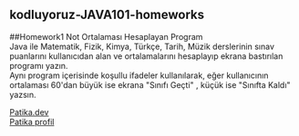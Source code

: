 ## kodluyoruz-JAVA101-homeworks
##Homework1
Not Ortalaması Hesaplayan Program\
Java ile Matematik, Fizik, Kimya, Türkçe, Tarih, Müzik derslerinin sınav puanlarını kullanıcıdan alan ve ortalamalarını hesaplayıp ekrana bastırılan programı yazın.\
Aynı program içerisinde koşullu ifadeler kullanılarak, eğer kullanıcının ortalaması 60'dan büyük ise ekrana "Sınıfı Geçti" , küçük ise "Sınıfta Kaldı" yazsın.


[Patika.dev](https://www.patika.dev/) \
[Patika profil](https://app.patika.dev/yagizgokce)